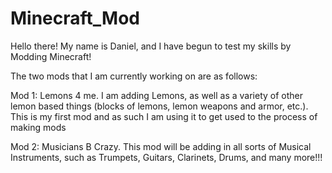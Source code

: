 # Minecraft_Mod
 
Hello there! My name is Daniel, and I have begun to test my skills by Modding Minecraft!

The two mods that I am currently working on are as follows:

Mod 1: Lemons 4 me.
I am adding Lemons, as well as a variety of other lemon based things (blocks of lemons, lemon weapons and armor, etc.). This is my first mod and as such I am using it to get used to the process of making mods

Mod 2: Musicians B Crazy.
This mod will be adding in all sorts of Musical Instruments, such as Trumpets, Guitars, Clarinets, Drums, and many more!!!

